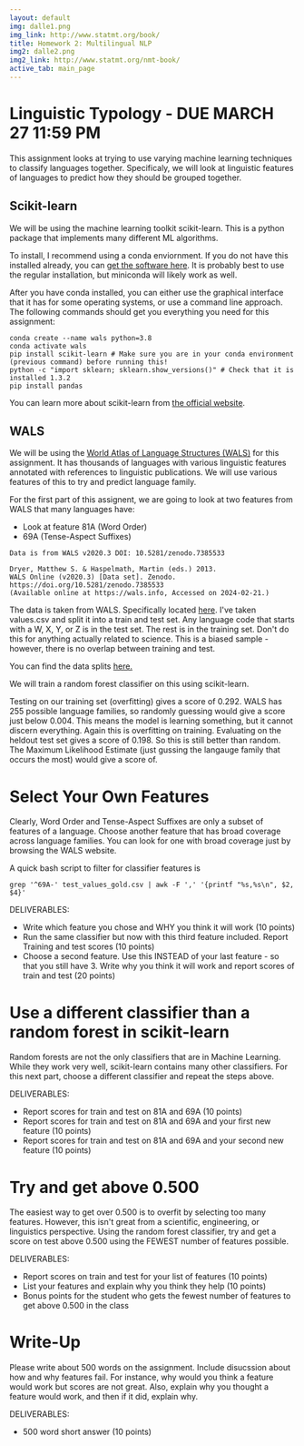 ```yaml
---
layout: default
img: dalle1.png
img_link: http://www.statmt.org/book/
title: Homework 2: Multilingual NLP
img2: dalle2.png
img2_link: http://www.statmt.org/nmt-book/
active_tab: main_page
---
```


Linguistic Typology - DUE MARCH 27 11:59 PM
=========================================================
This assignment looks at trying to use varying machine learning techniques to classify languages together. Specificaly, we will look at linguistic features of languages to predict how they should be grouped together.

Scikit-learn
---------------------------------------------------------
We will be using the machine learning toolkit scikit-learn. This is a python package that implements many different ML algorithms.

To install, I recommend using a conda enviornment. If you do not have this installed already, you can [get the software here](https://conda.io/projects/conda/en/latest/user-guide/install/index.html). It is probably best to use the regular installation, but miniconda will likely work as well.

After you have conda installed, you can either use the graphical interface that it has for some operating systems, or use a command line approach. The following commands should get you everything you need for this assignment:

```
conda create --name wals python=3.8
conda activate wals
pip install scikit-learn # Make sure you are in your conda environment (previous command) before running this!
python -c "import sklearn; sklearn.show_versions()" # Check that it is installed 1.3.2
pip install pandas
```

You can learn more about scikit-learn from [the official website](https://scikit-learn.org/stable/getting_started.html#fitting-and-predicting-estimator-basics).

WALS
-------------------------------------------------------------
We will be using the [World Atlas of Language Structures (WALS)](https://wals.info) for this assignment. It has thousands of languages with various linguistic features annotated with references to linguistic publications. We will use various features of this to try and predict language family.


For the first part of this assignent, we are going to look at two features from WALS that many languages have:

* Look at feature 81A (Word Order)
* 69A (Tense-Aspect Suffixes)


```
Data is from WALS v2020.3 DOI: 10.5281/zenodo.7385533 

Dryer, Matthew S. & Haspelmath, Martin (eds.) 2013.
WALS Online (v2020.3) [Data set]. Zenodo.
https://doi.org/10.5281/zenodo.7385533
(Available online at https://wals.info, Accessed on 2024-02-21.)
```

The data is taken from WALS. Specifically located [here](https://github.com/cldf-datasets/wals/tree/master/cldf). I've taken values.csv and split it into a train and test set. Any language code that starts with a W, X, Y, or Z is in the test set. The rest is in the training set. Don't do this for anything actually related to science. This is a biased sample - however, there is no overlap between training and test.

You can find the data splits [here.](./hw3/)

We will train a random forest classifier on this using scikit-learn.


Testing on our training set (overfitting) gives a score of 0.292. WALS has 255 possible language families, so randomly guessing would give a score just below 0.004. This means the model is learning something, but it cannot discern everything. Again this is overfitting on training. Evaluating on the heldout test set gives a score of 0.198. So this is still better than random. The Maximum Likelihood Estimate (just gussing the langauge family that occurs the most) would give a score of.

Select Your Own Features
=============================================================
Clearly, Word Order and Tense-Aspect Suffixes are only a subset of features of a language. Choose another feature that has broad coverage across language families. You can look for one with broad coverage just by browsing the WALS website.

A quick bash script to filter for classifier features is 
```
grep '^69A-' test_values_gold.csv | awk -F ',' '{printf "%s,%s\n", $2, $4}'
```

DELIVERABLES:
* Write which feature you chose and WHY  you think it will work (10 points)
* Run the same classifier but now with this third feature included. Report Training and test scores (10 points)
* Choose a second feature. Use this INSTEAD of your last feature - so that you still have 3. Write why you think it will work and report scores of train and test (20 points)


Use a different classifier than a random forest in scikit-learn
===============================================================
Random forests are not the only classifiers that are in Machine Learning. While they work very well, scikit-learn contains many other classifiers. For this next part,
choose a different classifier and repeat the steps above.

DELIVERABLES:
* Report scores for train and test on 81A and 69A (10 points)
* Report scores for train and test on 81A and 69A and your first new feature (10 points)
* Report scores for train and test on 81A and 69A and your second new feature (10 points)


Try and get above 0.500
==============================================================
The easiest way to get over 0.500 is to overfit by selecting too many features. However, this isn't great from a scientific, engineering, or linguistics perspective. Using the random forest classifier, try and get a score on test above 0.500 using the FEWEST number of features possible.

DELIVERABLES:
* Report scores on train and test for your list of features (10 points)
* List your features and explain why you think they help (10 points)
* Bonus points for the student who gets the fewest number of features to get above 0.500 in the class

Write-Up
========

Please write about 500 words on the assignment. Include disucssion about how and why features fail.
For instance, why would you think a feature would work but scores are not great. Also, explain why
you thought a feature would work, and then if it did, explain why.

DELIVERABLES:
* 500 word short answer (10 points)
